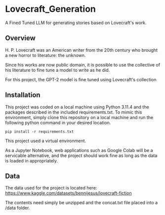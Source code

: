 # Lovecraft_Generation

A Fined Tuned LLM for generating stories based on Lovecraft's work.

## Overview

H. P. Lovecraft was an American writer from the 20th century who brought a new horror to literature: the unknown.

Since his works are now public domain, it is possible to use the collective of his literature to fine tune a model
to write as he did.

For this project, the GPT-2 model is fine tuned using Lovecraft's collection

## Installation

This project was coded on a local machine using Python 3.11.4 and the packages described in the included requirements.txt. To mimic this environment, simply clone this repository on a local machine and run the following python command in your desired location.

```
pip install -r requirements.txt
```

This project used a virtual environment.

As a Jupyter Notebook, web applications such as Google Colab will be a servicable alternative, and the project should work fine as long as the data is loaded in appropriately.

## Data

The data used for the project is located here: https://www.kaggle.com/datasets/bennijesus/lovecraft-fiction

The contents need simply be unzipped and the concat.txt file placed into a /data folder.
